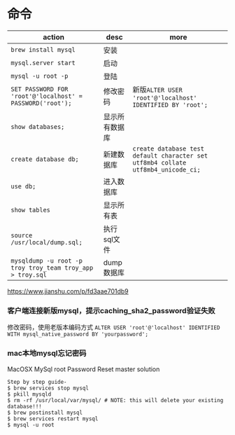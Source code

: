 # 命令
| action | desc | more |
| --- | --- | --- |
|`brew install mysql` | 安装 |
|`mysql.server start` | 启动 |
|`mysql -u root -p` | 登陆 |
|`SET PASSWORD FOR 'root'@'localhost' = PASSWORD('root');` | 修改密码 | 新版`ALTER USER 'root'@'localhost' IDENTIFIED BY 'root';`
|`show databases;` | 显示所有数据库 |
|`create database db;` | 新建数据库 | `create database test default character set utf8mb4 collate utf8mb4_unicode_ci;`
|`use db;` | 进入数据库 |
|`show tables` | 显示所有表 |
|`source /usr/local/dump.sql;` | 执行sql文件
| `mysqldump -u root -p troy troy_team troy_app > troy.sql` | dump数据库

https://www.jianshu.com/p/fd3aae701db9

### 客户端连接新版mysql，提示caching_sha2_password验证失败
修改密码，使用老版本编码方式
`ALTER USER 'root'@'localhost' IDENTIFIED WITH mysql_native_password BY 'yourpassword';`

### mac本地mysql忘记密码
MacOSX MySql root Password Reset master solution
```
Step by step guide-
$ brew services stop mysql
$ pkill mysqld
$ rm -rf /usr/local/var/mysql/ # NOTE: this will delete your existing database!!!
$ brew postinstall mysql
$ brew services restart mysql
$ mysql -u root
```
